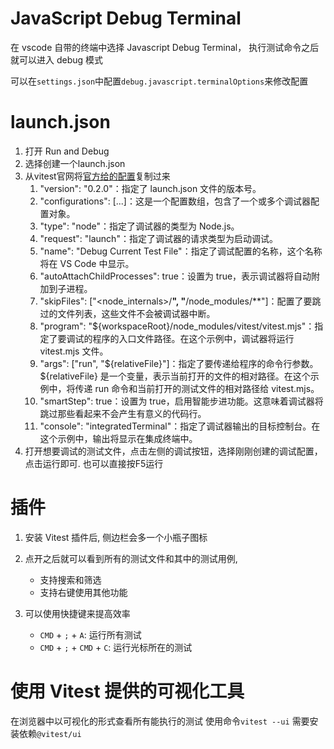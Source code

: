 # JavaScript Debug Terminal
在 vscode 自带的终端中选择 Javascript Debug Terminal，
执行测试命令之后就可以进入 debug 模式

可以在`settings.json`中配置`debug.javascript.terminalOptions`来修改配置

# launch.json
1. 打开 Run and Debug
2. 选择创建一个launch.json
3. 从vitest官网将[官方给的配置](https://vitest.dev/guide/debugging.html)复制过来  
   1. "version": "0.2.0"：指定了 launch.json 文件的版本号。
   2. "configurations": [...]：这是一个配置数组，包含了一个或多个调试器配置对象。
   3. "type": "node"：指定了调试器的类型为 Node.js。
   4. "request": "launch"：指定了调试器的请求类型为启动调试。
   5. "name": "Debug Current Test File"：指定了调试配置的名称，这个名称将在 VS Code 中显示。
   6. "autoAttachChildProcesses": true：设置为 true，表示调试器将自动附加到子进程。
   7. "skipFiles": ["<node_internals>/**", "**/node_modules/**"]：配置了要跳过的文件列表，这些文件不会被调试器中断。
   8. "program": "${workspaceRoot}/node_modules/vitest/vitest.mjs"：指定了要调试的程序的入口文件路径。在这个示例中，调试器将运行 vitest.mjs 文件。
   9. "args": ["run", "${relativeFile}"]：指定了要传递给程序的命令行参数。${relativeFile} 是一个变量，表示当前打开的文件的相对路径。在这个示例中，将传递 run 命令和当前打开的测试文件的相对路径给 vitest.mjs。
   10. "smartStep": true：设置为 true，启用智能步进功能。这意味着调试器将跳过那些看起来不会产生有意义的代码行。
   11. "console": "integratedTerminal"：指定了调试器输出的目标控制台。在这个示例中，输出将显示在集成终端中。
4. 打开想要调试的测试文件，点击左侧的调试按钮，选择刚刚创建的调试配置，点击运行即可. 也可以直接按F5运行

# 插件
1. 安装 Vitest 插件后, 侧边栏会多一个小瓶子图标
2. 点开之后就可以看到所有的测试文件和其中的测试用例,
   -  支持搜索和筛选
   -  支持右键使用其他功能

3. 可以使用快捷键来提高效率
   - `CMD` + `;` + `A`: 运行所有测试
   - `CMD` + `;` + `CMD` + `C`: 运行光标所在的测试

# 使用 Vitest 提供的可视化工具
在浏览器中以可视化的形式查看所有能执行的测试
使用命令`vitest --ui`
需要安装依赖`@vitest/ui`